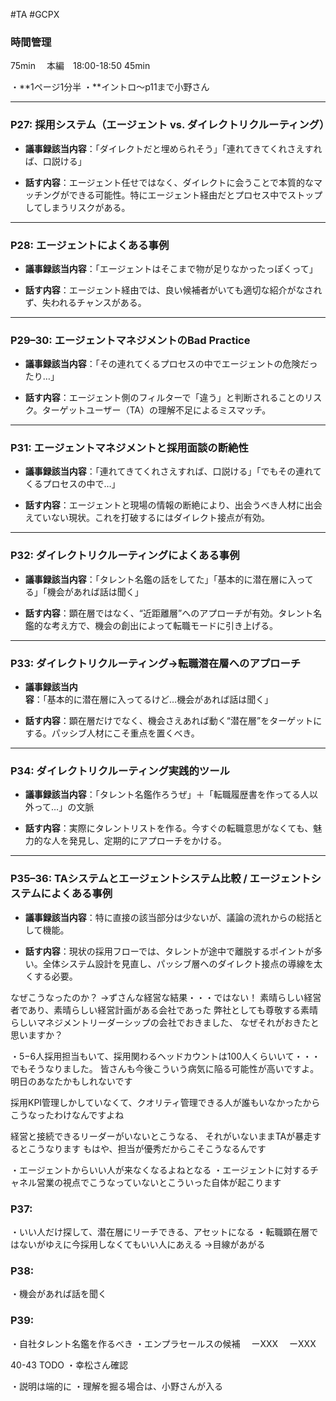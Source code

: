 #TA #GCPX


### 時間管理
75min　
本編　18:00-18:50
45min

・**1ページ1分半
・**イントロ〜p11まで小野さん


---


### **P27: 採用システム（エージェント vs. ダイレクトリクルーティング）**

- **議事録該当内容**：「ダイレクトだと埋められそう」「連れてきてくれさえすれば、口説ける」
    
- **話す内容**：エージェント任せではなく、ダイレクトに会うことで本質的なマッチングができる可能性。特にエージェント経由だとプロセス中でストップしてしまうリスクがある。
    

---

### **P28: エージェントによくある事例**

- **議事録該当内容**：「エージェントはそこまで物が足りなかったっぽくって」
    
- **話す内容**：エージェント経由では、良い候補者がいても適切な紹介がなされず、失われるチャンスがある。
    

---

### **P29–30: エージェントマネジメントのBad Practice**

- **議事録該当内容**：「その連れてくるプロセスの中でエージェントの危険だったり…」
    
- **話す内容**：エージェント側のフィルターで「違う」と判断されることのリスク。ターゲットユーザー（TA）の理解不足によるミスマッチ。
    

---

### **P31: エージェントマネジメントと採用面談の断絶性**

- **議事録該当内容**：「連れてきてくれさえすれば、口説ける」「でもその連れてくるプロセスの中で…」
    
- **話す内容**：エージェントと現場の情報の断絶により、出会うべき人材に出会えていない現状。これを打破するにはダイレクト接点が有効。
    

---

### **P32: ダイレクトリクルーティングによくある事例**

- **議事録該当内容**：「タレント名鑑の話をしてた」「基本的に潜在層に入ってる」「機会があれば話は聞く」
    
- **話す内容**：顕在層ではなく、“近距離層”へのアプローチが有効。タレント名鑑的な考え方で、機会の創出によって転職モードに引き上げる。
    

---

### **P33: ダイレクトリクルーティング→転職潜在層へのアプローチ**

- **議事録該当内容**：「基本的に潜在層に入ってるけど…機会があれば話は聞く」
    
- **話す内容**：顕在層だけでなく、機会さえあれば動く“潜在層”をターゲットにする。パッシブ人材にこそ重点を置くべき。
    

---

### **P34: ダイレクトリクルーティング実践的ツール**

- **議事録該当内容**：「タレント名鑑作ろうぜ」＋「転職履歴書を作ってる人以外って…」の文脈
    
- **話す内容**：実際にタレントリストを作る。今すぐの転職意思がなくても、魅力的な人を発見し、定期的にアプローチをかける。
    

---

### **P35–36: TAシステムとエージェントシステム比較 / エージェントシステムによくある事例**

- **議事録該当内容**：特に直接の該当部分は少ないが、議論の流れからの総括として機能。
    
- **話す内容**：現状の採用フローでは、タレントが途中で離脱するポイントが多い。全体システム設計を見直し、パッシブ層へのダイレクト接点の導線を太くする必要。

なぜこうなったのか？
→ずさんな経営な結果・・・ではない！
素晴らしい経営者であり、素晴らしい経営計画がある会社であった
弊社としても尊敬する素晴らしいマネジメントリーダーシップの会社でおきました、
なぜそれがおきたと思いますか？


・5−6人採用担当もいて、採用関わるヘッドカウントは100人くらいいて・・・
でもそうなりました。
皆さんも今後こういう病気に陥る可能性が高いですよ。
明日のあなたかもしれないです

採用KPI管理しかしていなくて、クオリティ管理できる人が誰もいなかったからこうなったわけなんですよね

経営と接続できるリーダーがいないとこうなる、
それがいないままTAが暴走するとこうなります
もはや、担当が優秀だからこそこうなるんです

・エージェントからいい人が来なくなるよねとなる
・エージェントに対するチャネル営業の視点でこうなっていないとこういった自体が起こります


### P37:
・いい人だけ探して、潜在層にリーチできる、アセットになる
・転職顕在層ではないがゆえに今採用しなくてもいい人にあえる
→目線があがる

### P38:
・機会があれば話を聞く

### P39:
・自社タレント名鑑を作るべき
・エンプラセールスの候補
　ーXXX
　ーXXX


40-43
TODO
・幸松さん確認


・説明は端的に
・理解を掘る場合は、小野さんが入る